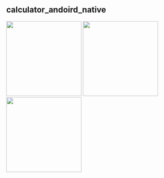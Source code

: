 ## calculator_andoird_native


<img src="https://user-images.githubusercontent.com/43848931/210570571-de7c05d0-e8f1-4449-9e01-18215f78b248.png" width="200"/> <img src="https://user-images.githubusercontent.com/43848931/210570581-9c22998f-5c34-4d7c-be84-c1346cb664b6.png" width="200"/> <img src="https://user-images.githubusercontent.com/43848931/210570591-a6091ba0-a9de-4876-806b-711be08c2e38.png" width="200"/>
